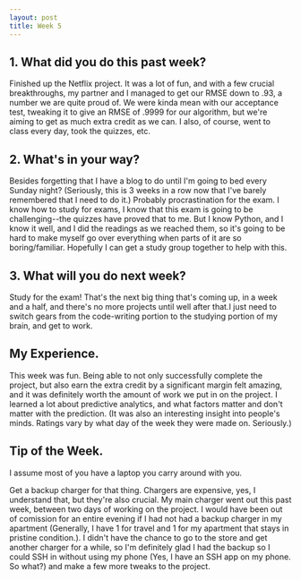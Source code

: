 ```yaml
---
layout: post
title: Week 5
---
```


## 1. What did you do this past week?

Finished up the Netflix project. It was a lot of fun, and with a few crucial breakthroughs, my partner and I managed to get our RMSE down to .93, a number we are quite proud of. We were kinda mean with our acceptance test, tweaking it to give an RMSE of .9999 for our algorithm, but we're aiming to get as much extra credit as we can. I also, of course, went to class every day, took the quizzes, etc.

## 2. What's in your way?

Besides forgetting that I have a blog to do until I'm going to bed every Sunday night? (Seriously, this is 3 weeks in a row now that I've barely remembered that I need to do it.) Probably procrastination for the exam. I know how to study for exams, I know that this exam is going to be challenging--the quizzes have proved that to me. But I know Python, and I know it well, and I did the readings as we reached them, so it's going to be hard to make myself go over everything when parts of it are so boring/familiar. Hopefully I can get a study group together to help with this.

## 3. What will you do next week?

Study for the exam! That's the next big thing that's coming up, in a week and a half, and there's no more projects until well after that.I just need to switch gears from the code-writing portion to the studying portion of my brain, and get to work.

## My Experience.

This week was fun. Being able to not only successfully complete the project, but also earn the extra credit by a significant margin felt amazing, and it was definitely worth the amount of work we put in on the project. I learned a lot about predictive analytics, and what factors matter and don't matter with the prediction. (It was also an interesting insight into people's minds. Ratings vary by what day of the week they were made on. Seriously.)

## Tip of the Week.

I assume most of you have a laptop you carry around with you.

Get a backup charger for that thing. Chargers are expensive, yes, I understand that, but they're also crucial. My main charger went out this past week, between two days of working on the project. I would have been out of comission for an entire evening if I had not had a backup charger in my apartment (Generally, I have 1 for travel and 1 for my apartment that stays in pristine condition.). I didn't have the chance to go to the store and get another charger for a while, so I'm definitely glad I had the backup so I could SSH in without using my phone (Yes, I have an SSH app on my phone. So what?) and make a few more tweaks to the project.